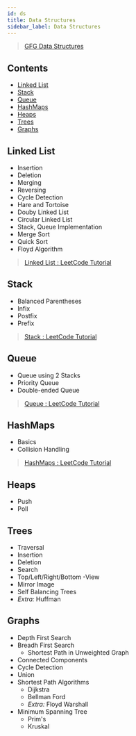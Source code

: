 ```yaml
---
id: ds
title: Data Structures
sidebar_label: Data Structures
---
```


> [GFG Data Structures](https://www.geeksforgeeks.org/data-structures/)

## Contents <!-- omit in toc -->

- [Linked List](#linked-list)
- [Stack](#stack)
- [Queue](#queue)
- [HashMaps](#hashmaps)
- [Heaps](#heaps)
- [Trees](#trees)
- [Graphs](#graphs)

## Linked List

- Insertion
- Deletion
- Merging
- Reversing
- Cycle Detection
- Hare and Tortoise
- Douby Linked List
- Circular Linked List
- Stack, Queue Implementation
- Merge Sort
- Quick Sort
- Floyd Algorithm

> [Linked List : LeetCode Tutorial](https://leetcode.com/explore/learn/card/linked-list/)

## Stack

- Balanced Parentheses
- Infix
- Postfix
- Prefix

> [Stack : LeetCode Tutorial](https://leetcode.com/explore/learn/card/queue-stack/)

## Queue

- Queue using 2 Stacks
- Priority Queue
- Double-ended Queue

> [Queue : LeetCode Tutorial](https://leetcode.com/explore/learn/card/queue-stack/)

## HashMaps

- Basics
- Collision Handling

> [HashMaps : LeetCode Tutorial](https://leetcode.com/explore/learn/card/hash-table/)

## Heaps

- Push
- Poll

## Trees

- Traversal
- Insertion
- Deletion
- Search
- Top/Left/Right/Bottom -View
- Mirror Image
- Self Balancing Trees
- _Extra:_ Huffman

## Graphs

- Depth First Search
- Breadh First Search
  - Shortest Path in Unweighted Graph
- Connected Components
- Cycle Detection
- Union
- Shortest Path Algorithms
  - Dijkstra
  - Bellman Ford
  - _Extra:_ Floyd Warshall
- Minimum Spanning Tree
  - Prim's
  - Kruskal
